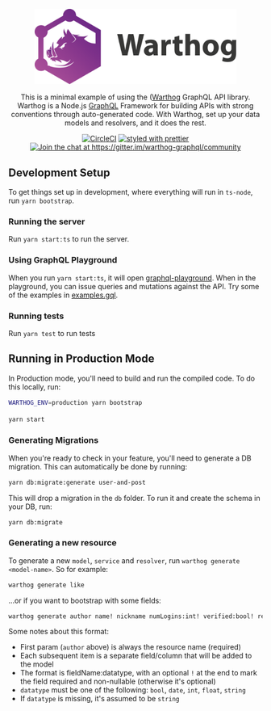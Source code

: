 <p align="center">
  <a href="http://warthog.dev/"><img src="./img/warthog-logo.png" width="400" alt="Warthog Logo"></a>
</p>

<p align="center">
  This is a minimal example of using the (<a href="https://github.com/goldcaddy77/warthog" target="_blank">Warthog</a> GraphQL API library. Warthog is a Node.js <a href="https://graphql.org" target="_blank">GraphQL</a> Framework for building APIs with strong conventions through auto-generated code.  With Warthog, set up your data models and resolvers, and it does the rest.
</p>

<p align="center">
  <a href="https://circleci.com/gh/goldcaddy77/warthog-starter/tree/master"><img src="https://circleci.com/gh/goldcaddy77/warthog-starter/tree/master.svg?style=shield" alt="CircleCI"></a>
  <a href="#badge"><img src="https://img.shields.io/badge/styled_with-prettier-ff69b4.svg" alt="styled with prettier"></a>
  <a href="https://gitter.im/warthog-graphql/community?utm_source=badge&amp;utm_medium=badge&amp;utm_campaign=pr-badge&amp;utm_content=badge"><img src="https://badges.gitter.im/warthog-graphql/community.svg" alt="Join the chat at https://gitter.im/warthog-graphql/community"></a>
</p>

## Development Setup

To get things set up in development, where everything will run in `ts-node`, run `yarn bootstrap`.

### Running the server

Run `yarn start:ts` to run the server.

### Using GraphQL Playground

When you run `yarn start:ts`, it will open [graphql-playground](https://github.com/prisma/graphql-playground).  When in the playground, you can issue queries and mutations against the API.  Try some of the examples in [examples.gql](./examples.gql).

### Running tests

Run `yarn test` to run tests

## Running in Production Mode

In Production mode, you'll need to build and run the compiled code.  To do this locally, run:

```bash
WARTHOG_ENV=production yarn bootstrap

yarn start
```

### Generating Migrations

When you're ready to check in your feature, you'll need to generate a DB migration.  This can automatically be done by running:

```bash
yarn db:migrate:generate user-and-post
```

This will drop a migration in the `db` folder.  To run it and create the schema in your DB, run:

```bash
yarn db:migrate
```

### Generating a new resource

To generate a new `model`, `service` and `resolver`, run `warthog generate <model-name>`.  So for example:

```bash
warthog generate like
```

...or if you want to bootstrap with some fields:

```bash
warthog generate author name! nickname numLogins:int! verified:bool! registeredAt:date balance:float!
```

Some notes about this format:

- First param (`author` above) is always the resource name (required)
- Each subsequent item is a separate field/column that will be added to the model
- The format is fieldName:datatype, with an optional `!` at the end to mark the field required and non-nullable (otherwise it's optional)
- `datatype` must be one of the following: `bool`, `date`, `int`, `float`, `string`
- If `datatype` is missing, it's assumed to be `string`
